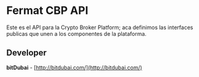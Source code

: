 # Fermat CBP API

Este es el API para la Crypto Broker Platform; aca definimos las interfaces publicas que unen a los componentes de la plataforma.

## Developer

**bitDubai** - [http://bitdubai.com/](http://bitdubai.com/)
